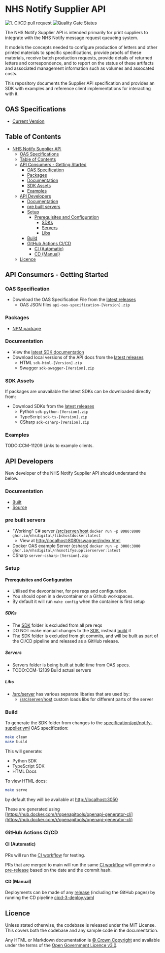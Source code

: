 # NHS Notify Supplier API

[![1. CI/CD pull request](https://github.com/NHSDigital/nhs-notify-supplier-api/actions/workflows/cicd-1-pull-request.yaml/badge.svg)](https://github.com/NHSDigital/nhs-notify-supplier-api/actions/workflows/cicd-1-pull-request.yaml)
[![Quality Gate Status](https://sonarcloud.io/api/project_badges/measure?project=NHSDigital_nhs-notify-supplier-api&metric=alert_status)](https://sonarcloud.io/summary/new_code?id=NHSDigital_nhs-notify-supplier-api)

The NHS Notify Supplier API is intended primarily for print suppliers to integrate with the NHS Notify message request queueing system.

It models the concepts needed to configure production of letters and other printed materials to specific specifications, provide proofs of these materials, receive batch production requests, provide details of returned letters and correspondence, and to report on the status of these artifacts and associated management information such as volumes and assocated costs.

This repository documents the Supplier API specification and provides an SDK with examples and reference client implementations for interacting with it.

## OAS Specifications

- [Current Version](specification/api/notify-supplier-phase1.yml)

## Table of Contents

- [NHS Notify Supplier API](#nhs-notify-supplier-api)
  - [OAS Specifications](#oas-specifications)
  - [Table of Contents](#table-of-contents)
  - [API Consumers - Getting Started](#api-consumers---getting-started)
    - [OAS Specification](#oas-specification)
    - [Packages](#packages)
    - [Documentation](#documentation)
    - [SDK Assets](#sdk-assets)
    - [Examples](#examples)
  - [API Developers](#api-developers)
    - [Documentation](#documentation-1)
    - [pre built servers](#pre-built-servers)
    - [Setup](#setup)
      - [Prerequisites and Configuration](#prerequisites-and-configuration)
        - [SDKs](#sdks)
        - [Servers](#servers)
        - [Libs](#libs)
    - [Build](#build)
    - [GitHub Actions CI/CD](#github-actions-cicd)
      - [CI (Automatic)](#ci-automatic)
      - [CD (Manual)](#cd-manual)
  - [Licence](#licence)

## API Consumers - Getting Started

### OAS Specification

- Download the OAS Specification File from the [latest releases](https://github.com/NHSDigital/nhs-notify-supplier-api/releases)
  - OAS JSON files `api-oas-specification-[Version].zip`

### Packages

- [NPM package](https://github.com/NHSDigital/nhs-notify-supplier-api/pkgs/npm/nhsnotifysupplier)

### Documentation

- View the [latest SDK documentation](https://nhsdigital.github.io/nhs-notify-supplier-api/)
- Download local versions of the API docs from the [latest releases](https://github.com/NHSDigital/nhs-notify-supplier-api/releases)
  - HTML `sdk-html-[Version].zip`
  - Swagger `sdk-swagger-[Version].zip`

### SDK Assets

If packages are unavailable the latest SDKs can be downloaded directly from:

- Download SDKs from the [latest releases](https://github.com/NHSDigital/nhs-notify-supplier-api/releases)
  - Python `sdk-python-[Version].zip`
  - TypeScript `sdk-ts-[Version].zip`
  - CSharp `sdk-csharp-[Version].zip`

### Examples

TODO:CCM-11209 Links to example clients.

## API Developers

New developer of the NHS Notify Supplier API
should understand the below.

### Documentation

- [Built](/)
- [Source](/docs/README.md)

### pre built servers

- "Working" C# server [/src/server/host](/src/server/host) `docker run -p 8080:8080 ghcr.io/nhsdigital/libshostdocker:latest`
  - View at [http://localhost:8080/swagger/index.html](http://localhost:8080/swagger/index.html)
- Docker OAS example Server (csharp) `docker run -p 3000:3000 ghcr.io/nhsdigital/nhsnotifysupplierserver:latest`
- CSharp `server-csharp-[Version].zip`

### Setup

#### Prerequisites and Configuration

- Utilised the devcontainer, for pre reqs and configuration.
- You should open in a devcontainer or a Github workspaces.
- By default it will run `make config` when the container is first setup

##### SDKs

- The [SDK](sdk) folder is excluded from all pre reqs
- DO NOT make manual changes to the [SDK](sdk), instead [build](#build) it
- The SDK folder is excluded from git commits,
  and will be built as part of the CI/CD pipeline and released as a GitHub
  release.

##### Servers

- Servers folder is being built at build time from OAS specs.
- TODO:CCM-12139 Build actual servers

##### Libs

- [/src/server](/src/server) has various separate libaries that are used by:
  - [/src/server/host](/src/server/host) custom loads libs for different parts of the server

### Build

To generate the SDK folder from changes to the [specification/api/notify-supplier.yml](specification/api/notify-supplier.yml) OAS specification:

```bash
make clean
make build
```

This will generate:

- Python SDK
- TypeScript SDK
- HTML Docs

To view HTML docs:

```bash
make serve
```

by default they will be available at [http://localhost:3050](http://localhost:3050)

These are generated using [https://hub.docker.com/r/openapitools/openapi-generator-cli](https://hub.docker.com/r/openapitools/openapi-generator-cli)

### GitHub Actions CI/CD

#### CI (Automatic)

PRs will run the [CI workflow](https://github.com/NHSDigital/nhs-notify-supplier-api/actions/workflows/cicd-1-pull-request.yaml)
for testing.

PRs that are merged to main will run the same [CI workflow](https://github.com/NHSDigital/nhs-notify-supplier-api/actions/workflows/cicd-1-pull-request.yaml)
will generate a
[pre-release](https://github.com/NHSDigital/nhs-notify-supplier-api/releases)
based on the date and the commit hash.

#### CD (Manual)

Deployments can be made of any [release](https://github.com/NHSDigital/nhs-notify-supplier-api/releases)
(including the GitHub pages) by running the CD pipeline
[cicd-3-deploy.yaml](https://github.com/NHSDigital/nhs-notify-supplier-api/actions/workflows/cicd-3-deploy.yaml)

## Licence

Unless stated otherwise, the codebase is released under the MIT License. This covers both the codebase and any sample code in the documentation.

Any HTML or Markdown documentation is [© Crown Copyright](https://www.nationalarchives.gov.uk/information-management/re-using-public-sector-information/uk-government-licensing-framework/crown-copyright/) and available under the terms of the [Open Government Licence v3.0](https://www.nationalarchives.gov.uk/doc/open-government-licence/version/3/).
